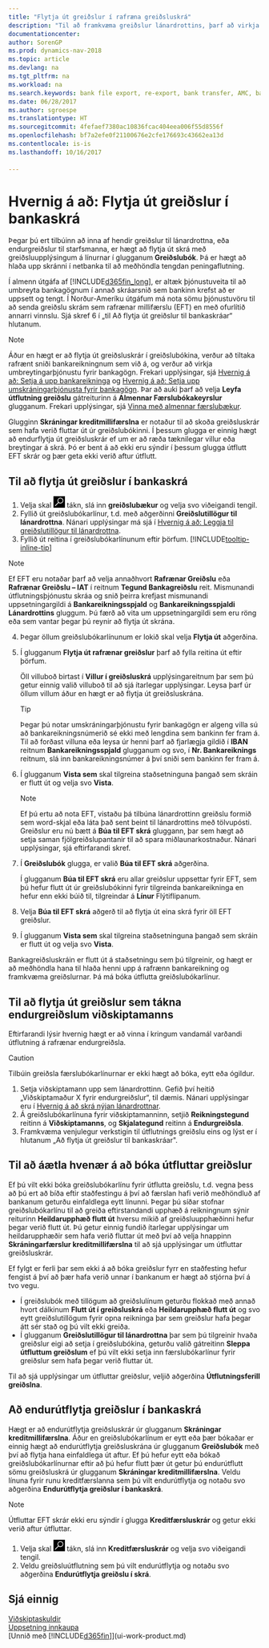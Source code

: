 ```yaml
---
title: "Flytja út greiðslur í rafræna greiðsluskrá"
description: "Til að framkvæma greiðslur lánardrottins, þarf að virkja umskráningarþjónustu fyrir bankagögn, og hlaða upp skránni á netbankanum þínum til að millifæra fjármunina."
documentationcenter: 
author: SorenGP
ms.prod: dynamics-nav-2018
ms.topic: article
ms.devlang: na
ms.tgt_pltfrm: na
ms.workload: na
ms.search.keywords: bank file export, re-export, bank transfer, AMC, bank data conversion service, funds transfer
ms.date: 06/28/2017
ms.author: sgroespe
ms.translationtype: HT
ms.sourcegitcommit: 4fefaef7380ac10836fcac404eea006f55d8556f
ms.openlocfilehash: bf7a2efe0f21100676e2cfe176693c43662ea13d
ms.contentlocale: is-is
ms.lasthandoff: 10/16/2017

---
```

# <a name="how-to-export-payments-to-a-bank-file"></a>Hvernig á að: Flytja út greiðslur í bankaskrá
Þegar þú ert tilbúinn að inna af hendir greiðslur til lánardrottna, eða endurgreiðslur til starfsmanna, er hægt að flytja út skrá með greiðsluupplýsingum á línurnar í glugganum **Greiðslubók**. Þá er hægt að hlaða upp skránni í netbanka til að meðhöndla tengdan peningaflutning.

Í almenn útgáfa af [!INCLUDE[d365fin_long](includes/d365fin_long_md.md)], er altæk þjónustuveita til að umbreyta bankagögnum í annað skráarsnið sem bankinn krefst að er uppsett og tengt. Í Norður-Ameríku útgáfum má nota sömu þjónustuvöru til að senda greiðslu skrám sem rafrænar millifærslu (EFT) en með ofurlítið annarri vinnslu. Sjá skref 6 í „til Að flytja út greiðslur til bankaskráar“ hlutanum.    

> [!NOTE]  
>   Áður en hægt er að flytja út greiðsluskrár í greiðslubókina, verður að tiltaka rafrænt sniði bankareikningnum sem við á, og verður að virkja umbreytingarþjónustu fyrir bankagögn. Frekari upplýsingar, sjá [Hvernig á að: Setja á upp bankareikninga](bank-how-setup-bank-accounts.md) og [Hvernig á að: Setja upp umskráningarþjónusta fyrir bankagögn](bank-how-setup-bank-data-conversion-service.md). Þar að auki þarf að velja **Leyfa útflutning greiðslu** gátreiturinn á **Almennar Færslubókakeyrslur** glugganum. Frekari upplýsingar, sjá [Vinna með almennar færslubækur](ui-work-general-journals.md).  

Glugginn **Skráningar kreditmillifærslna** er notaður til að skoða greiðsluskrár sem hafa verið fluttar út úr greiðslubókinni. Í þessum glugga er einnig hægt að endurflytja út greiðsluskrár ef um er að ræða tæknilegar villur eða breytingar á skrá. Þó er bent á að ekki eru sýndir í þessum glugga útflutt EFT skrár og þær geta ekki verið aftur útflutt.  

## <a name="to-export-payments-to-a-bank-file"></a>Til að flytja út greiðslur í bankaskrá
1. Velja skal ![Leit að síðu eða skýrslu](media/ui-search/search_small.png "Leit að síðu eða skýrslu táknið") tákn, slá inn **greiðslubækur** og velja svo viðeigandi tengil.
2. Fyllið út greiðslubókarlínur, t.d. með aðgerðinni **Greiðslutillögur til lánardrottna**. Nánari upplýsingar má sjá í [Hvernig á að: Leggja til greiðslutillögur til lánardrottna](payables-how-suggest-vendor-payments.md).
3. Fyllið út reitina í greiðslubókarlínunum eftir þörfum. [!INCLUDE[tooltip-inline-tip](includes/tooltip-inline-tip_md.md)]

> [!NOTE]  
>   Ef EFT eru notaðar þarf að velja annaðhvort **Rafrænar Greiðslu** eða **Rafrænar Greiðslu – IAT** í reitnum **Tegund Bankagreiðslu** reit. Mismunandi útflutningsþjónustu skráa og snið þeirra krefjast mismunandi uppsetningargildi á **Bankareikningsspjald** og **Bankareikningsspjaldi Lánardrottins** gluggum. Þú færð að vita um uppsetningargildi sem eru röng eða sem vantar þegar þú reynir að flytja út skrána.

4. Þegar öllum greiðslubókarlínunum er lokið skal velja **Flytja út** aðgerðina.
5. Í glugganum **Flytja út rafrænar greiðslur** þarf að fylla reitina út eftir þörfum.

    Öll villuboð birtast í **Villur í greiðsluskrá** upplýsingareitnum þar sem þú getur einnig valið villuboð til að sjá ítarlegar upplýsingar. Leysa þarf úr öllum villum áður en hægt er að flytja út greiðsluskrána.

    > [!TIP]  
   >   Þegar þú notar umskráningarþjónustu fyrir bankagögn er algeng villa sú að bankareikningsnúmerið sé ekki með lengdina sem bankinn fer fram á. Til að forðast villuna eða leysa úr henni þarf að fjarlægja gildið í **IBAN** reitnum **Bankareikningsspjald** glugganum og svo, í **Nr. Bankareiknings** reitnum, slá inn bankareikningsnúmer á því sniði sem bankinn fer fram á.

6. Í glugganum **Vista sem** skal tilgreina staðsetninguna þangað sem skráin er flutt út og velja svo **Vista**.

    > [!NOTE]  
   >   Ef þú ertu að nota EFT, vistaðu þá tilbúna lánardrottinn greiðslu formið sem word-skjal eða láta það sent beint til lánardrottins með tölvupósti. Greiðslur eru nú bætt á **Búa til EFT skrá** gluggann, þar sem hægt að setja saman fjölgreiðslupantanir til að spara miðlaunarkostnaður. Nánari upplýsingar, sjá eftirfarandi skref.
7. Í **Greiðslubók** glugga, er valið **Búa til EFT skrá** aðgerðina.

    Í glugganum **Búa til EFT skrá** eru allar greiðslur uppsettar fyrir EFT, sem þú hefur flutt út úr greiðslubókinni fyrir tilgreinda bankareikninga en hefur enn ekki búið til, tilgreindar á **Línur** Flýtiflipanum.
8. Velja **Búa til EFT skrá** aðgerð til að flytja út eina skrá fyrir öll EFT greiðslur.
9. Í glugganum **Vista sem** skal tilgreina staðsetninguna þangað sem skráin er flutt út og velja svo **Vista**.

Bankagreiðsluskráin er flutt út á staðsetningu sem þú tilgreinir, og hægt er að meðhöndla hana til hlaða henni upp á rafrænn bankareikning og framkvæma greiðslurnar. Þá má bóka útflutta greiðslubókarlínur.

## <a name="to-export-payments-that-represent-customer-refunds"></a>Til að flytja út greiðslur sem tákna endurgreiðslum viðskiptamanns
Eftirfarandi lýsir hvernig hægt er að vinna í kringum vandamál varðandi útflutning á rafrænar endurgreiðsla.

> [!CAUTION]
>   Tilbúin greiðsla færslubókarlínurnar er ekki hægt að bóka, eytt eða ógildur.
> 1. Setja viðskiptamann upp sem lánardrottinn. Gefið því heitið „Viðskiptamaður X fyrir endurgreiðslur“, til dæmis. Nánari upplýsingar eru í [Hvernig á að skrá nýjan lánardrottnar](purchasing-how-register-new-vendors.md).
> 2. Á greiðslubókarlínuna fyrir viðskiptamanninn, setjið **Reikningstegund** reitinn á **Viðskiptamanns**, og **Skjalategund** reitinn á **Endurgreiðsla**.
> 3. Framkvæma venjulegur verkstigin til útflutnings greiðslu eins og lýst er í hlutanum „Að flytja út greiðslur til bankaskráar".

## <a name="to-plan-when-to-post-exported-payments"></a>Til að áætla hvenær á að bóka útfluttar greiðslur
Ef þú vilt ekki bóka greiðslubókarlínu fyrir útflutta greiðslu, t.d. vegna þess að þú ert að bíða eftir staðfestingu á því að færslan hafi verið meðhöndluð af bankanum geturðu einfaldlega eytt línunni. Þegar þú síðar stofnar greiðslubókarlínu til að greiða eftirstandandi upphæð á reikningnum sýnir reiturinn **Heildarupphæð flutt út** hversu mikið af greiðsluupphæðinni hefur þegar verið flutt út. Þú getur einnig fundið ítarlegar upplýsingar um heildarupphæðir sem hafa verið fluttar út með því að velja hnappinn **Skráningarfærslur kreditmillifærslna** til að sjá upplýsingar um útfluttar greiðsluskrár.

Ef fylgt er ferli þar sem ekki á að bóka greiðslur fyrr en staðfesting hefur fengist á því að þær hafa verið unnar í bankanum er hægt að stjórna því á tvo vegu.

* Í greiðslubók með tillögum að greiðslulínum geturðu flokkað með annað hvort dálkinum **Flutt út í greiðsluskrá** eða **Heildarupphæð flutt út** og svo eytt greiðslutillögum fyrir opna reikninga þar sem greiðslur hafa þegar átt sér stað og þú vilt ekki greiða.
* Í glugganum **Greiðslutillögur til lánardrottna** þar sem þú tilgreinir hvaða greiðslur eigi að setja í greiðslubókina, geturðu valið gátreitinn **Sleppa útfluttum greiðslum** ef þú vilt ekki setja inn færslubókarlínur fyrir greiðslur sem hafa þegar verið fluttar út.

Til að sjá upplýsingar um útfluttar greiðslur, veljið aðgerðina **Útflutningsferill greiðslna**.

## <a name="to-re-export-payments-to-a-bank-file"></a>Að endurútflytja greiðslur í bankaskrá
Hægt er að endurútflytja greiðsluskrár úr glugganum **Skráningar kreditmillifærslna**. Áður en greiðslubókarlínum er eytt eða þær bókaðar er einnig hægt að endurútflytja greiðsluskrána úr glugganum **Greiðslubók** með því að flytja hana einfaldlega út aftur. Ef þú hefur eytt eða bókað greiðslubókarlínurnar eftir að þú hefur flutt þær út getur þú endurútflutt sömu greiðsluskrá úr glugganum **Skráningar kreditmillifærslna**. Veldu línuna fyrir runu kreditfærslanna sem þú vilt endurútflytja og notaðu svo aðgerðina **Endurútflytja greiðslur í bankaskrá**.

> [!NOTE]  
>   Útfluttar EFT skrár ekki eru sýndir í glugga **Kreditfærsluskrár** og getur ekki verið aftur útfluttar.

1. Velja skal ![Leit að síðu eða skýrslu](media/ui-search/search_small.png "Leit að síðu eða skýrslu táknið") tákn, slá inn **Kreditfærsluskrár** og velja svo viðeigandi tengil.
2. Veldu greiðsluútflutning sem þú vilt endurútflytja og notaðu svo aðgerðina **Endurútflytja greiðslu í skrá**.

## <a name="see-also"></a>Sjá einnig
[Viðskiptaskuldir](payables-manage-payables.md)  
[Uppsetning innkaupa](purchasing-setup-purchasing.md)  
[Unnið með [!INCLUDE[d365fin](includes/d365fin_md.md)]](ui-work-product.md)

## 

